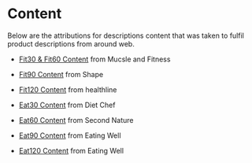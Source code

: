 # Content

Below are the attributions for descriptions content that was taken to fulfil product descriptions from around web.

- [Fit30 & Fit60 Content](https://www.muscleandfitness.com/workout-plan/workouts/workout-routines/complete-mf-beginners-training-guide-plan/) from Mucsle and Fitness 

- [Fit90 Content](https://www.shape.com/fitness/training-plans/perfectly-balanced-week-workouts) from Shape 

- [Fit120 Content](https://www.healthline.com/nutrition/workout-routine-for-men#_noHeaderPrefixedContent) from healthline

- [Eat30 Content](https://www.dietchef.co.uk/diet-plans/core/) from Diet Chef

- [Eat60 Content](https://www.secondnature.io/guides/nutrition/nhs-trusted-diet-plan) from Second Nature

- [Eat90 Content](https://www.eatingwell.com/article/290676/7-day-flat-belly-meal-plan/) from Eating Well

- [Eat120 Content](https://www.eatingwell.com/article/287731/7-day-diet-meal-plan-to-lose-weight-1800-calories/) from Eating Well
